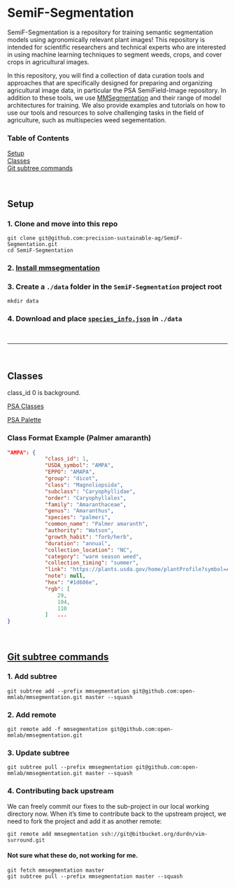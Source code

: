 # SemiF-Segmentation

SemiF-Segmentation is a repository for training semantic segmentation models using agronomically relevant plant images! This repository is intended for scientific researchers and technical experts who are interested in using machine learning techniques to segment weeds, crops, and cover crops in agricultural images. 

In this repository, you will find a collection of data curation tools and approaches that are specifically designed for preparing and organizing agricultural image data, in particular the PSA SemiField-Image repository. In addition to these tools, we use [MMSegmentation](https://github.com/open-mmlab/mmsegmentation) and their range of model architectures for training. We also provide examples and tutorials on how to use our tools and resources to solve challenging tasks in the field of agriculture, such as multispecies weed segementation.




### Table of Contents  
[Setup](#setup)  
[Classes](#classes)  
[Git subtree commands](#git-subtree-commands)  

<br>

## Setup

### 1. Clone and move into this repo

```
git clone git@github.com:precision-sustainable-ag/SemiF-Segmentation.git
cd SemiF-Segmentation
```

### 2. [Install mmsegmentation](https://mmsegmentation.readthedocs.io/en/latest/get_started.html)


### 3. Create a `./data` folder in the `SemiF-Segmentation` project root

```
mkdir data
```

### 4. Download and place [`species_info.json`](https://github.com/precision-sustainable-ag/SemiF-AnnotationPipeline/blob/306f85ec966146c8adb985d5f82724a99990a3b9/data/semifield-utils/species_information/species_info.json) in `./data`



<br>

---
<br> 

## Classes

class_id 0 is background.

[PSA Classes](mmsegmentation/mmseg/core/evaluation/class_names.py#L129)  

[PSA Palette](mmsegmentation/mmseg/core/evaluation/class_names.py#L141)

### Class Format Example (Palmer amaranth)
```json
"AMPA": {
            "class_id": 1,
            "USDA_symbol": "AMPA",
            "EPPO": "AMAPA",
            "group": "dicot",
            "class": "Magnoliopsida",
            "subclass": "Caryophyllidae",
            "order": "Caryophyllales",
            "family": "Amaranthaceae",
            "genus": "Amaranthus",
            "species": "palmeri",
            "common_name": "Palmer amaranth",
            "authority": "Watson",
            "growth_habit": "forb/herb",
            "duration": "annual",
            "collection_location": "NC",
            "category": "warm season weed",
            "collection_timing": "summer",
            "link": "https://plants.usda.gov/home/plantProfile?symbol=AMPA",
            "note": null,
            "hex": "#1d686e",
            "rgb": [
                29,
                104,
                110
            ]   ...
}
```


<br>


## [Git subtree commands](https://www.atlassian.com/git/tutorials/git-subtree)


### 1. Add subtree
```
git subtree add --prefix mmsegmentation git@github.com:open-mmlab/mmsegmentation.git master --squash
```

### 2. Add remote
```
git remote add -f mmsegmentation git@github.com:open-mmlab/mmsegmentation.git
```

### 3. Update subtree
```
git subtree pull --prefix mmsegmentation git@github.com:open-mmlab/mmsegmentation.git master --squash
```

### 4. Contributing back upstream 
We can freely commit our fixes to the sub-project in our local working directory now. When it’s time to contribute back to the upstream project, we need to fork the project and add it as another remote:

```
git remote add mmsegmentation ssh://git@bitbucket.org/durdn/vim-surround.git
```

#### Not sure what these do, not working for me. 
```
git fetch mmsegmentation master
git subtree pull --prefix mmsegmentation master --squash
```
